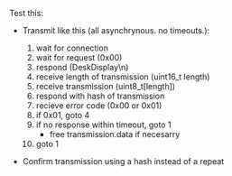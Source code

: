 
Test this:
- Transmit like this (all asynchrynous. no timeouts.):
    1. wait for connection
    2. wait for request (0x00)
    3. respond (DeskDisplay\n)
    4. receive length of transmission (uint16_t length)
    5. receive transmission (uint8_t[length])
    6. respond with hash of transmission
    7. recieve error code (0x00 or 0x01)
    8. if 0x01, goto 4
    9. if no response within timeout, goto 1
        - free transmission.data if necesarry
    10. goto 1


- Confirm transmission using a hash instead of a repeat